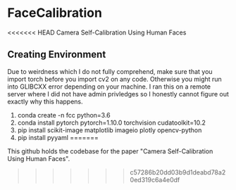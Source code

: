 # FaceCalibration
<<<<<<< HEAD
Camera Self-Calibration Using Human Faces

## Creating Environment
Due to weirdness which I do not fully comprehend, make sure that you import torch before you import cv2 on any code. Otherwise you might run into GLIBCXX error depending on
your machine. I ran this on a remote server where I did not have admin privledges so I honestly cannot figure out exactly why this happens.

1. conda create -n fcc python=3.6
2. conda install pytorch pytorch=1.10.0 torchvision cudatoolkit=10.2
3. pip install scikit-image matplotlib imageio plotly opencv-python             
4. pip install pyyaml
=======

This github holds the codebase for the paper "Camera Self-Calibration Using Human Faces".
>>>>>>> c57286b20dd03b9d1deabd78a20ed319c6a4e0df
